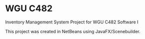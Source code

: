 # WGU C482
 Inventory Management System Project for WGU C482 Software I
 
 This project was created in NetBeans using JavaFX/Scenebuilder.
